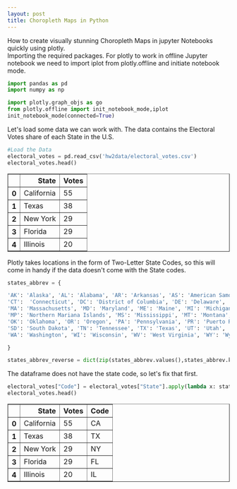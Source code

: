 ```yaml
---
layout: post
title: Choropleth Maps in Python
---
```


How to create visually stunning Choropleth Maps in jupyter Notebooks quickly using plotly.  
Importing the required packages. For plotly to work in offline Jupyter notebook we need to import iplot from plotly.offline and initiate notebook mode.  

```python
import pandas as pd
import numpy as np  

import plotly.graph_objs as go 
from plotly.offline import init_notebook_mode,iplot
init_notebook_mode(connected=True) 
```

Let's load some data we can work with. The data contains the Electoral Votes share of each State in the U.S.

```python
#Load the Data
electoral_votes = pd.read_csv('hw2data/electoral_votes.csv')
electoral_votes.head()
```


<table border="1px">
  <thead>
    <tr style="text-align: right;">
      <th></th>
      <th>State</th>
      <th>Votes</th>
    </tr>
  </thead>
  <tbody>
    <tr>
      <th>0</th>
      <td>California</td>
      <td>55</td>
    </tr>
    <tr>
      <th>1</th>
      <td>Texas</td>
      <td>38</td>
    </tr>
    <tr>
      <th>2</th>
      <td>New York</td>
      <td>29</td>
    </tr>
    <tr>
      <th>3</th>
      <td>Florida</td>
      <td>29</td>
    </tr>
    <tr>
      <th>4</th>
      <td>Illinois</td>
      <td>20</td>
    </tr>
  </tbody>
</table>


Plotly takes locations in the form of Two-Letter State Codes, so this will come in handy if the data doesn't come with the State codes.
```python
states_abbrev = {

'AK': 'Alaska', 'AL': 'Alabama', 'AR': 'Arkansas', 'AS': 'American Samoa', 'AZ': 'Arizona', 'CA': 'California', 'CO': 'Colorado', 
'CT':  'Connecticut', 'DC': 'District of Columbia', 'DE': 'Delaware', 'FL': 'Florida', 'GA': 'Georgia', 'GU': 'Guam', 'HI': 'Hawaii',    'IA': 'Iowa', 'ID': 'Idaho', 'IL': 'Illinois', 'IN': 'Indiana', 'KS': 'Kansas', 'KY': 'Kentucky', 'LA': 'Louisiana', 
'MA': 'Massachusetts', 'MD': 'Maryland', 'ME': 'Maine', 'MI': 'Michigan', 'MN': 'Minnesota', 'MO': 'Missouri',
'MP': 'Northern Mariana Islands', 'MS': 'Mississippi', 'MT': 'Montana', 'NA': 'National', 'NC': 'North Carolina', 'ND': 'North Dakota', 'NE': 'Nebraska', 'NH': 'New Hampshire', 'NJ': 'New Jersey', 'NM': 'New Mexico', 'NV': 'Nevada', 'NY': 'New York', 'OH': 'Ohio',
'OK': 'Oklahoma', 'OR': 'Oregon', 'PA': 'Pennsylvania', 'PR': 'Puerto Rico', 'RI': 'Rhode Island', 'SC': 'South Carolina', 
'SD': 'South Dakota', 'TN': 'Tennessee', 'TX': 'Texas', 'UT': 'Utah', 'VA': 'Virginia', 'VI': 'Virgin Islands', 'VT': 'Vermont', 
'WA': 'Washington', 'WI': 'Wisconsin', 'WV': 'West Virginia', 'WY': 'Wyoming'

}

states_abbrev_reverse = dict(zip(states_abbrev.values(),states_abbrev.keys()))
```
The dataframe does not have the state code, so let's fix that first.  

```python
electoral_votes["Code"] = electoral_votes["State"].apply(lambda x: states_abbrev_reverse[x])
electoral_votes.head()
```
<table border="1" class="table">
  <thead>
    <tr style="text-align: right;">
      <th></th>
      <th>State</th>
      <th>Votes</th>
      <th>Code</th>
    </tr>
  </thead>
  <tbody>
    <tr>
      <th>0</th>
      <td>California</td>
      <td>55</td>
      <td>CA</td>
    </tr>
    <tr>
      <th>1</th>
      <td>Texas</td>
      <td>38</td>
      <td>TX</td>
    </tr>
    <tr>
      <th>2</th>
      <td>New York</td>
      <td>29</td>
      <td>NY</td>
    </tr>
    <tr>
      <th>3</th>
      <td>Florida</td>
      <td>29</td>
      <td>FL</td>
    </tr>
    <tr>
      <th>4</th>
      <td>Illinois</td>
      <td>20</td>
      <td>IL</td>
    </tr>
  </tbody>
</table>
